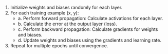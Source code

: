 1. Initialize weights and biases randomly for each layer.
2. For each training example (x, y):
    - a. Perform forward propagation: Calculate activations for each layer.
    - b. Calculate the error at the output layer (loss).
    - c. Perform backward propagation: Calculate gradients for weights and biases.
    - d. Update weights and biases using the gradients and learning rate.
3. Repeat for multiple epochs until convergence.
